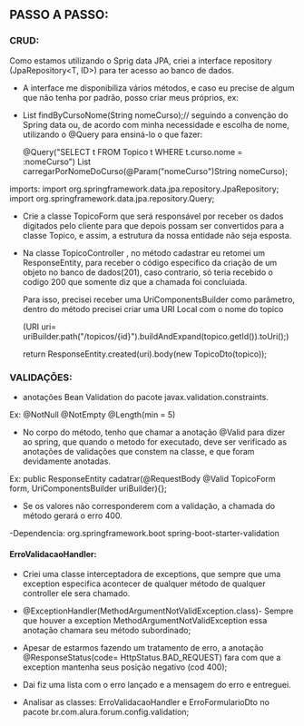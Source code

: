 
## PASSO A PASSO:


### CRUD:


Como estamos utilizando o Sprig data JPA, criei a interface repository (JpaRepository<T, ID>) para ter acesso ao banco de dados.


- A interface me disponibiliza vários métodos, e caso eu precise de algum que não tenha por padrão, posso criar meus próprios, ex:

- List<Topico> findByCursoNome(String nomeCurso);// seguindo a convenção do Spring data
ou, de acordo com minha necessidade e escolha de nome, utilizando o @Query para ensiná-lo o que fazer:
        
	@Query("SELECT t FROM Topico t WHERE t.curso.nome = :nomeCurso")
List<Topico> carregarPorNomeDoCurso(@Param("nomeCurso")String nomeCurso);
	
imports:
import org.springframework.data.jpa.repository.JpaRepository;
import org.springframework.data.jpa.repository.Query;

- Crie a classe TopicoForm que será responsável por receber os dados digitados pelo cliente para que depois possam ser convertidos para a classe Topico, e assim, a estrutura da nossa entidade não seja esposta.

- Na classe TopicoController , no método cadastrar eu retomei um  ResponseEntity, para receber o código especifico da criação de um objeto no banco de dados(201), caso contrario, só teria recebido o codigo 200 que somente diz que a chamada foi concluiada.
	
	Para isso, precisei receber uma  UriComponentsBuilder como parâmetro, dentro do método precisei criar uma URI Local com o nome do topico 
	
	(URI uri= uriBuilder.path("/topicos/{id}").buildAndExpand(topico.getId()).toUri();) 
		
	return ResponseEntity.created(uri).body(new TopicoDto(topico));


### VALIDAÇÕES:

- anotações Bean Validation do pacote javax.validation.constraints.
	
Ex: @NotNull @NotEmpty @Length(min = 5)
	
- No corpo do método, tenho que chamar a anotação @Valid para dizer ao spring, que quando o metodo for executado, deve ser verificado as anotações de validações que constem na classe, e que foram devidamente anotadas.
	
Ex: public ResponseEntity<TopicoDto> cadatrar(@RequestBody @Valid TopicoForm form, UriComponentsBuilder uriBuilder){};
	
- Se os valores não corresponderem com a validação, a chamada do método gerará o erro 400.

-Dependencia:
<dependency>
    <groupId>org.springframework.boot</groupId>
    <artifactId>spring-boot-starter-validation</artifactId>
</dependency>

####  ErroValidacaoHandler:


- Criei uma classe interceptadora de exceptions, que sempre que uma exception especifica acontecer de qualquer método de qualquer controller ele sera chamado.
	
- @ExceptionHandler(MethodArgumentNotValidException.class)- Sempre que houver a exception MethodArgumentNotValidException essa anotação chamara seu método subordinado;
	
- Apesar de estarmos fazendo um tratamento de erro, a anotação @ResponseStatus(code= HttpStatus.BAD_REQUEST) fara com que  a exception mantenha seus posição negativo (cod 400);
	
- Dai fiz uma lista com o erro lançado e a mensagem do erro e entreguei.
	
- Analisar as classes: ErroValidacaoHandler e ErroFormularioDto no pacote br.com.alura.forum.config.validation;
